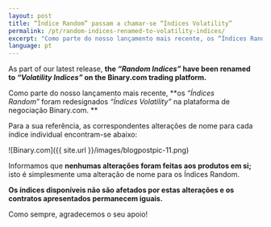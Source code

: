 ```yaml
---
layout: post
title: “Índice Random” passam a chamar-se “Índices Volatility”
permalink: /pt/random-indices-renamed-to-volatility-indices/
excerpt: "Como parte do nosso lançamento mais recente, os “Índices Random” foram redesignados “Índices Volatility” na plataforma de negociação..."
language: pt
---
```


As part of our latest release, **the *“Random Indices”* have been renamed to *“Volatility Indices”* on the Binary.com trading platform.**

Como parte do nosso lançamento mais recente, **os *“Índices Random”* foram redesignados *“Índices Volatility”* na plataforma de negociação Binary.com. **

Para a sua referência, as correspondentes alterações de nome para cada índice individual encontram-se abaixo: 

![Binary.com]({{ site.url }}/images/blogpostpic-11.png)


Informamos que **nenhumas alterações foram feitas aos produtos em si;** isto é simplesmente uma alteração de nome para os Índices Random. 

**Os índices disponíveis não são afetados por estas alterações e os contratos apresentados permanecem iguais.**

Como sempre, agradecemos o seu apoio!
